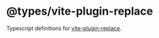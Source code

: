 # @types/vite-plugin-replace

Typescript definitions for [vite-plugin-replace](./../../libs/vite-plugin-replace).

